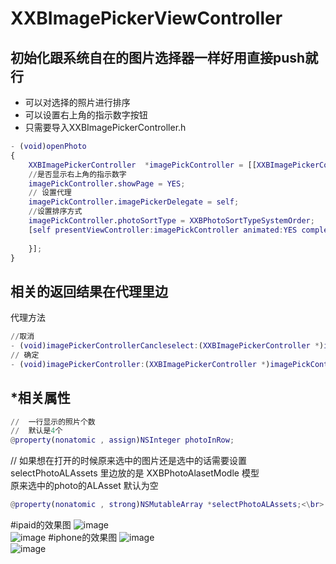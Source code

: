 # XXBImagePickerViewController
## 初始化跟系统自在的图片选择器一样好用直接push就行
 * 可以对选择的照片进行排序 <br>
 * 可以设置右上角的指示数字按钮<br>
 * 只需要导入XXBImagePickerController.h
``` m
- (void)openPhoto
{
    XXBImagePickerController  *imagePickController = [[XXBImagePickerController alloc] init];
    //是否显示右上角的指示数字
    imagePickController.showPage = YES;
    // 设置代理
    imagePickController.imagePickerDelegate = self;
    //设置排序方式
    imagePickController.photoSortType = XXBPhotoSortTypeSystemOrder;
    [self presentViewController:imagePickController animated:YES completion:^{
    
    }];
}
```
## 相关的返回结果在代理里边
   代理方法
``` m
//取消
- (void)imagePickerControllerCancleselect:(XXBImagePickerController *)imagePickController;
// 确定
- (void)imagePickerController:(XXBImagePickerController *)imagePickController didselectPhotos:(NSArray *)selectPhotos;
```
## *相关属性
``` m
//  一行显示的照片个数
//  默认是4个
@property(nonatomic , assign)NSInteger photoInRow;
```
//  如果想在打开的时候原来选中的图片还是选中的话需要设置 selectPhotoALAssets  里边放的是 XXBPhotoAlasetModle 模型 <br>
原来选中的photo的ALAsset 默认为空<br>
``` m
@property(nonatomic , strong)NSMutableArray *selectPhotoALAssets;<\br>
```
#ipaid的效果图
![image](./image/1.png)<br>
![image](./image/2.png)
#iphone的效果图
![image](./image/3.png)<br>
![image](./image/4.png)

